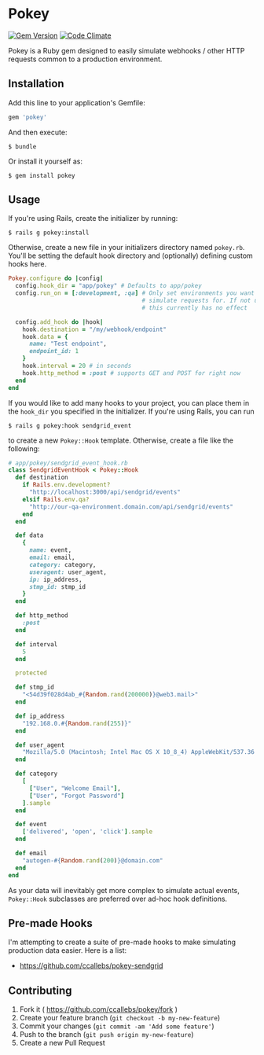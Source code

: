 # Pokey

[![Gem Version](https://badge.fury.io/rb/pokey.svg)](http://badge.fury.io/rb/pokey) [![Code Climate](https://codeclimate.com/github/ccallebs/pokey/badges/gpa.svg)](https://codeclimate.com/github/ccallebs/pokey)

Pokey is a Ruby gem designed to easily simulate webhooks / other HTTP requests common 
to a production environment.

## Installation

Add this line to your application's Gemfile:

```ruby
gem 'pokey'
```

And then execute:

    $ bundle

Or install it yourself as:

    $ gem install pokey

## Usage

If you're using Rails, create the initializer by running:

    $ rails g pokey:install

Otherwise, create a new file in your initializers directory named `pokey.rb`. You'll be
setting the default hook directory and (optionally) defining custom hooks here.

``` RUBY
Pokey.configure do |config|
  config.hook_dir = "app/pokey" # Defaults to app/pokey
  config.run_on = [:development, :qa] # Only set environments you want pokey to
                                      # simulate requests for. If not using Rails,
                                      # this currently has no effect

  config.add_hook do |hook|
    hook.destination = "/my/webhook/endpoint"
    hook.data = {
      name: "Test endpoint",
      endpoint_id: 1
    }
    hook.interval = 20 # in seconds
    hook.http_method = :post # supports GET and POST for right now
  end
end
```

If you would like to add many hooks to your project, you can place them in the `hook_dir`
you specified in the initializer. If you're using Rails, you can run

    $ rails g pokey:hook sendgrid_event

to create a new `Pokey::Hook` template. Otherwise, create a file like the following:

``` RUBY
# app/pokey/sendgrid_event_hook.rb
class SendgridEventHook < Pokey::Hook
  def destination
    if Rails.env.development?
      "http://localhost:3000/api/sendgrid/events"
    elsif Rails.env.qa?
      "http://our-qa-environment.domain.com/api/sendgrid/events"
    end
  end

  def data
    {
      name: event,
      email: email,
      category: category,
      useragent: user_agent,
      ip: ip_address,
      stmp_id: stmp_id
    }
  end

  def http_method
    :post
  end

  def interval
    5
  end

  protected

  def stmp_id
    "<54d39f028d4ab_#{Random.rand(200000)}@web3.mail>"
  end

  def ip_address
    "192.168.0.#{Random.rand(255)}"
  end

  def user_agent
    "Mozilla/5.0 (Macintosh; Intel Mac OS X 10_8_4) AppleWebKit/537.36 (KHTML, like Gecko) Chrome/28.0.1500.95 Safari/537.36"
  end

  def category
    [
      ["User", "Welcome Email"],
      ["User", "Forgot Password"]
    ].sample
  end

  def event
    ['delivered', 'open', 'click'].sample
  end

  def email
    "autogen-#{Random.rand(200)}@domain.com"
  end
end
```

As your data will inevitably get more complex to simulate actual events,
`Pokey::Hook` subclasses are preferred over ad-hoc hook definitions.

## Pre-made Hooks
I'm attempting to create a suite of pre-made hooks to make simulating
production data easier. Here is a list:

- https://github.com/ccallebs/pokey-sendgrid

## Contributing

1. Fork it ( https://github.com/ccallebs/pokey/fork )
2. Create your feature branch (`git checkout -b my-new-feature`)
3. Commit your changes (`git commit -am 'Add some feature'`)
4. Push to the branch (`git push origin my-new-feature`)
5. Create a new Pull Request
